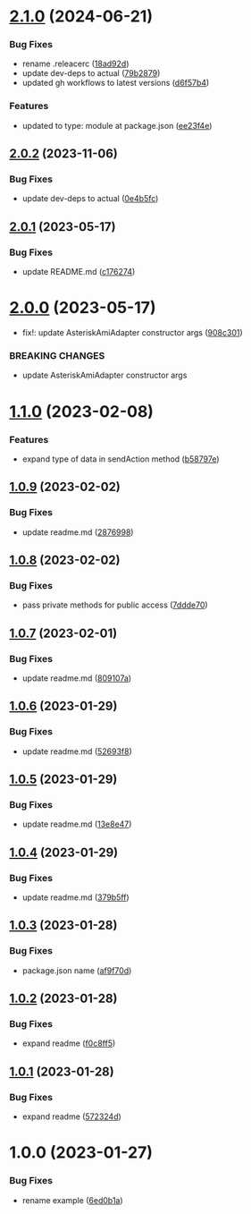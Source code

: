 # [2.1.0](https://github.com/2people-IT/asterisk-ami-adapter/compare/v2.0.2...v2.1.0) (2024-06-21)


### Bug Fixes

* rename .releacerc ([18ad92d](https://github.com/2people-IT/asterisk-ami-adapter/commit/18ad92dec4fee592468d6f6ae7afe2b246a7f977))
* update dev-deps to actual ([79b2879](https://github.com/2people-IT/asterisk-ami-adapter/commit/79b287936095b9f56e8fbf353679f17cb84d3274))
* updated gh workflows to latest versions ([d6f57b4](https://github.com/2people-IT/asterisk-ami-adapter/commit/d6f57b4ff4b2d48823718f330c8e3fc44ba850ae))


### Features

* updated to type: module at package.json ([ee23f4e](https://github.com/2people-IT/asterisk-ami-adapter/commit/ee23f4ee36570d386e8e502e7db3a8d26dca648c))

## [2.0.2](https://github.com/2people-IT/asterisk-ami-adapter/compare/v2.0.1...v2.0.2) (2023-11-06)


### Bug Fixes

* update dev-deps to actual ([0e4b5fc](https://github.com/2people-IT/asterisk-ami-adapter/commit/0e4b5fc94b992ce7200a704facaca5a6b27225a8))

## [2.0.1](https://github.com/2people-IT/asterisk-ami-adapter/compare/v2.0.0...v2.0.1) (2023-05-17)


### Bug Fixes

* update README.md ([c176274](https://github.com/2people-IT/asterisk-ami-adapter/commit/c1762745a29b7522eaef0a607574698b2067590a))

# [2.0.0](https://github.com/2people-IT/asterisk-ami-adapter/compare/v1.1.0...v2.0.0) (2023-05-17)


* fix!: update AsteriskAmiAdapter constructor args ([908c301](https://github.com/2people-IT/asterisk-ami-adapter/commit/908c301496bb0ac66fb1e34ecc92fb74f846519e))


### BREAKING CHANGES

* update AsteriskAmiAdapter constructor args

# [1.1.0](https://github.com/2people-IT/asterisk-ami-adapter/compare/v1.0.9...v1.1.0) (2023-02-08)


### Features

* expand type of data in sendAction method ([b58797e](https://github.com/2people-IT/asterisk-ami-adapter/commit/b58797e7ef9a792bbea0454f2fc8809a19534ff5))

## [1.0.9](https://github.com/2people-IT/asterisk-ami-adapter/compare/v1.0.8...v1.0.9) (2023-02-02)


### Bug Fixes

* update readme.md ([2876998](https://github.com/2people-IT/asterisk-ami-adapter/commit/287699814a0d043b1fba26f4366cc6ad082fa87d))

## [1.0.8](https://github.com/2people-IT/asterisk-ami-adapter/compare/v1.0.7...v1.0.8) (2023-02-02)


### Bug Fixes

* pass private methods for public access ([7ddde70](https://github.com/2people-IT/asterisk-ami-adapter/commit/7ddde70a179df9e8737380c66991e55d6d75d5cd))

## [1.0.7](https://github.com/2people-IT/asterisk-ami-adapter/compare/v1.0.6...v1.0.7) (2023-02-01)


### Bug Fixes

* update readme.md ([809107a](https://github.com/2people-IT/asterisk-ami-adapter/commit/809107aa0bae9d1f156b1be76e97112e758a81a3))

## [1.0.6](https://github.com/2people-IT/asterisk-ami-adapter/compare/v1.0.5...v1.0.6) (2023-01-29)


### Bug Fixes

* update readme.md ([52693f8](https://github.com/2people-IT/asterisk-ami-adapter/commit/52693f811d3667e74282ddb9aca9bf428d9eb68f))

## [1.0.5](https://github.com/2people-IT/asterisk-ami-adapter/compare/v1.0.4...v1.0.5) (2023-01-29)


### Bug Fixes

* update readme.md ([13e8e47](https://github.com/2people-IT/asterisk-ami-adapter/commit/13e8e4738f0ab45a0f55f38bc402e8150dfdc789))

## [1.0.4](https://github.com/2people-IT/asterisk-ami-adapter/compare/v1.0.3...v1.0.4) (2023-01-29)


### Bug Fixes

* update readme.md ([379b5ff](https://github.com/2people-IT/asterisk-ami-adapter/commit/379b5ff8f11467b1cdc1b9d81b34180b9cec1b6b))

## [1.0.3](https://github.com/2people-IT/asterisk-ami-adapter/compare/v1.0.2...v1.0.3) (2023-01-28)


### Bug Fixes

* package.json name ([af9f70d](https://github.com/2people-IT/asterisk-ami-adapter/commit/af9f70d5a36cc1631c448dd8ed70028454c9d3c9))

## [1.0.2](https://github.com/2people-IT/asterisk-ami-adapter/compare/v1.0.1...v1.0.2) (2023-01-28)


### Bug Fixes

* expand readme ([f0c8ff5](https://github.com/2people-IT/asterisk-ami-adapter/commit/f0c8ff5ba00e6adc747cc4cbdb700885ad89d83f))

## [1.0.1](https://github.com/2people-IT/asterisk-ami-adapter/compare/v1.0.0...v1.0.1) (2023-01-28)


### Bug Fixes

* expand readme ([572324d](https://github.com/2people-IT/asterisk-ami-adapter/commit/572324dcdb843c6dc5869b69f65c121c6de837c7))

# 1.0.0 (2023-01-27)


### Bug Fixes

* rename example ([6ed0b1a](https://github.com/2people-IT/asterisk-ami-adapter/commit/6ed0b1aa72f784a23cbe812e51d2ecf698a09c60))
